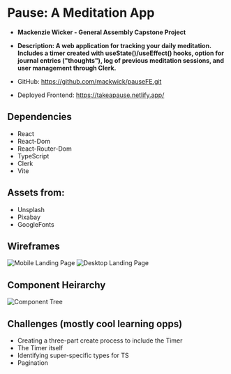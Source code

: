 # Pause: A Meditation App

- **Mackenzie Wicker - General Assembly Capstone Project**
- **Description: A web application for tracking your daily meditation. Includes a timer created with useState()/useEffect() hooks, option for journal entries ("thoughts"), log of previous meditation sessions, and user management through Clerk.**

- GitHub: https://github.com/mackwick/pauseFE.git
- Deployed Frontend: https://takeapause.netlify.app/

## Dependencies

- React
- React-Dom
- React-Router-Dom
- TypeScript
- Clerk
- Vite

## Assets from:

- Unsplash
- Pixabay
- GoogleFonts

## Wireframes

![Mobile Landing Page](https://i.imgur.com/e70GDZx.jpeg)
![Desktop Landing Page](https://i.imgur.com/mKv0NuL.jpeg)

## Component Heirarchy

![Component Tree](https://i.imgur.com/gTZfBsn.jpeg)

## Challenges (mostly cool learning opps)

- Creating a three-part create process to include the Timer
- The Timer itself
- Identifying super-specific types for TS
- Pagination
